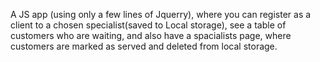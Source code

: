 A JS app (using only a few lines of Jquerry), where you can register as a client to a chosen specialist(saved to Local storage), see a table of customers who are waiting, and also have a spacialists page, where customers are marked as served and deleted from local storage.
